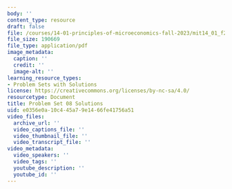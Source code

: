 ```yaml
---
body: ''
content_type: resource
draft: false
file: /courses/14-01-principles-of-microeconomics-fall-2023/mit14_01_f23_pset8sol.pdf
file_size: 190669
file_type: application/pdf
image_metadata:
  caption: ''
  credit: ''
  image-alt: ''
learning_resource_types:
- Problem Sets with Solutions
license: https://creativecommons.org/licenses/by-nc-sa/4.0/
resourcetype: Document
title: Problem Set 08 Solutions
uid: e0356e0a-10c4-45a7-9e14-66fe41756a51
video_files:
  archive_url: ''
  video_captions_file: ''
  video_thumbnail_file: ''
  video_transcript_file: ''
video_metadata:
  video_speakers: ''
  video_tags: ''
  youtube_description: ''
  youtube_id: ''
---
```

